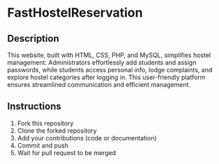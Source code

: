 # FastHostelReservation

## Description
This website, built with HTML, CSS, PHP, and MySQL, simplifies hostel management. Administrators effortlessly add students and assign passwords, while students access personal info, lodge complaints, and explore hostel categories after logging in. This user-friendly platform ensures streamlined communication and efficient management.


## Instructions
1. Fork this repository
2. Clone the forked repository
3. Add your contributions (code or documentation)
4. Commit and push
5. Wait for pull request to be merged
